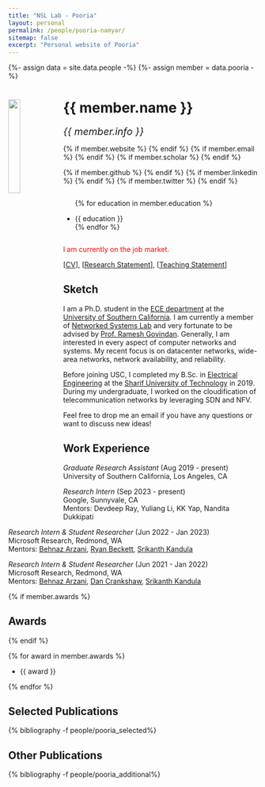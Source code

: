```yaml
---
title: "NSL Lab - Pooria"
layout: personal
permalink: /people/pooria-namyar/
sitemap: false
excerpt: "Personal website of Pooria"
---
```

{%- assign data = site.data.people -%}
{%- assign member = data.pooria -%}

<div class="row">
  <img src="{{ site.url }}{{ site.baseurl }}/images/teampic/{{ member.photo }}" class="img-responsive" width="22%" style="float: left" />
  <h1>{{ member.name }}</h1>
  <i style="font-size:20px">{{ member.info }}</i><br>

  {% if member.website %}<a href="{{ member.website }}" target="_blank"><i class="fa fa-home fa-3x"></i></a> {% endif %}
  {% if member.email %}<a href="mailto:{{ member.email }}" target="_blank"><i class="fa fa-envelope-square fa-3x"></i></a> {% endif %}
  {% if member.scholar %} <a href="{{ member.scholar }}" target="_blank"><i class="ai ai-google-scholar-square ai-3x"></i></a> {% endif %}
  <!-- {% if member.cv %} <a href="{{ site.url }}{{ site.baseurl }}/files/{{ member.cv }}" target="_blank"><i class="ai ai-cv-square ai-3x"></i></a> {% endif %} -->
  {% if member.github %} <a href="{{ member.github }}" target="_blank"><i class="fa fa-github-square fa-3x"></i></a> {% endif %}
  {% if member.linkedin %} <a href="{{ member.linkedin }}" target="_blank"><i class="fa fa-linkedin-square fa-3x"></i></a> {% endif %}
  {% if member.twitter %} <a href="{{ member.twitter }}" target="_blank"><i class="fa fa-twitter-square fa-3x"></i></a> {% endif %}
  <!-- {% if member.researchgate %} <a href="{{ member.researchgate }}" target="_blank"><i class="ai ai-researchgate-square ai-3x"></i></a> {% endif %} -->
  <ul style="overflow: hidden">

  {% for education in member.education %}
	<li> {{ education }} </li>
  {% endfor %}

  </ul>
</div>

<span style="color: red;">I am currently on the job market.</span>
<p>[<a href="https://drive.google.com/file/d/1XF6hIov3t12Ut5synA96M_3FADCnBDjI/view" target="_blank"><u>CV</u></a>], [<a href="https://drive.google.com/file/d/1-IP_mNtc7dFeXShX9EssNVU36db7xFK7/view" target="_blank"><u>Research Statement</u></a>], [<a href="https://drive.google.com/file/d/1DsXVHUbZxJxIwyuIm6dpc4ydu5hnmjpm/view" target="_blank"><u>Teaching Statement</u></a>]</p>


## Sketch

<p>I am a Ph.D. student in the <a href="https://minghsiehece.usc.edu/" data-type="URL" data-id="https://minghsiehece.usc.edu/">ECE department</a> at the <a href="https://www.usc.edu/">University of Southern California</a>. I am currently a member of <a href="https://nsl.usc.edu/">Networked Systems Lab</a> and very fortunate to be advised by <a href="https://govindan.usc.edu/">Prof. Ramesh Govindan</a>. Generally, I am interested in every aspect of computer networks and systems. My recent focus is on datacenter networks, wide-area networks, network availability, and reliability. </p>
<p>Before joining USC, I completed my B.Sc. in <a href="http://ee.sharif.edu/~web/en/">Electrical Engineering</a> at the <a href="http://www.en.sharif.edu/">Sharif University of Technology</a> in 2019.  During my undergraduate, I worked on the cloudification of telecommunication networks by leveraging SDN and NFV. </p>
<p>Feel free to drop me an email if you have any questions or want to discuss new ideas!</p>


## Work Experience

<p><em>Graduate Research Assistant</em> (Aug 2019 - present) <br>University of Southern California, Los Angeles, CA</p>
<p><em>Research Intern</em> (Sep 2023 - present) <br>Google, Sunnyvale, CA<br>Mentors: Devdeep Ray, Yuliang Li, KK Yap, Nandita Dukkipati</p>
<p><em>Research Intern & Student Researcher</em> (Jun 2022 - Jan 2023)<br>Microsoft Research, Redmond, WA<br>Mentors: <a href="https://www.microsoft.com/en-us/research/people/bearzani/">Behnaz Arzani</a>, <a href="https://www.microsoft.com/en-us/research/people/rybecket/">Ryan Beckett</a>, <a href="https://www.microsoft.com/en-us/research/people/srikanth/">Srikanth Kandula</a></p>
<p><em>Research Intern & Student Researcher</em> (Jun 2021 - Jan 2022)<br>Microsoft Research, Redmond, WA<br>Mentors: <a href="https://www.microsoft.com/en-us/research/people/bearzani/">Behnaz Arzani</a>, <a href="https://www.microsoft.com/en-us/research/people/dacranks/">Dan Crankshaw</a>, <a href="https://www.microsoft.com/en-us/research/people/srikanth/">Srikanth Kandula</a></p>

{% if member.awards %}
## Awards
{% endif %}

{% for award in member.awards %}
<ul style="overflow: hidden">
<li> {{ award }} </li>
</ul>
{% endfor %}

## Selected Publications

<div class="publications">

{% bibliography -f people/pooria_selected%}

</div>

## Other Publications

<div class="publications">

{% bibliography -f people/pooria_additional%}

</div>

